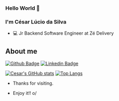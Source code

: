 ### Hello World 👋

### I'm César Lúcio da Silva

- :computer: Jr Backend Software Engineer at Zé Delivery

## About me

[![Github Badge](https://img.shields.io/badge/-Github-000?style=flat-square&logo=Github&logoColor=white&link=https://github.com/cesarlucio)](https://github.com/cesarlucio)
[![Linkedin Badge](https://img.shields.io/badge/LinkedIn-0077B5?style=for-the-badge&logo=linkedin&logoColor=white&link=https://www.linkedin.com/in/cesar-lucio-da-silva/)](https://www.linkedin.com/in/cesar-lucio-da-silva/)

[![Cesar's GitHub stats](https://github-readme-stats.vercel.app/api?username=cesarlucio&count_private=true)](https://github.com/cesarlucio/github-readme-stats)
[![Top Langs](https://github-readme-stats.vercel.app/api/top-langs/?username=cesarlucio&langs_count=8&count_private=true)](https://github.com/cesarlucio/github-readme-stats)

- Thanks for visiting.

- Enjoy it!! o/
<!--
**cesarlucio/CesarLucio** is a ✨ _special_ ✨ repository because its `README.md` (this file) appears on your GitHub profile.

Here are some ideas to get you started:

- 🔭 I’m currently working on ...
- 🌱 I’m currently learning ...
- 👯 I’m looking to collaborate on ...
- 🤔 I’m looking for help with ...
- 💬 Ask me about ...
- 📫 How to reach me: ...
- 😄 Pronouns: ...
- ⚡ Fun fact: ...
- :computer: Jr Backend Software Engineer at Zé Delivery
-->
